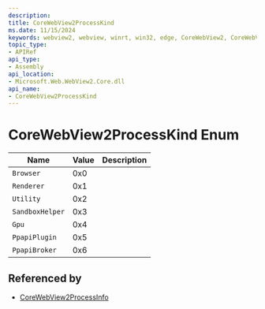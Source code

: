 ```yaml
---
description: 
title: CoreWebView2ProcessKind
ms.date: 11/15/2024
keywords: webview2, webview, winrt, win32, edge, CoreWebView2, CoreWebView2Controller, browser control, edge html, CoreWebView2ProcessKind
topic_type:
- APIRef
api_type:
- Assembly
api_location:
- Microsoft.Web.WebView2.Core.dll
api_name:
- CoreWebView2ProcessKind
---
```


# CoreWebView2ProcessKind Enum

| Name |  Value | Description |
|--|--|--|
|`Browser` | 0x0  |  |
|`Renderer` | 0x1  |  |
|`Utility` | 0x2  |  |
|`SandboxHelper` | 0x3  |  |
|`Gpu` | 0x4  |  |
|`PpapiPlugin` | 0x5  |  |
|`PpapiBroker` | 0x6  |  |


## Referenced by

- [CoreWebView2ProcessInfo](corewebview2processinfo.md)
